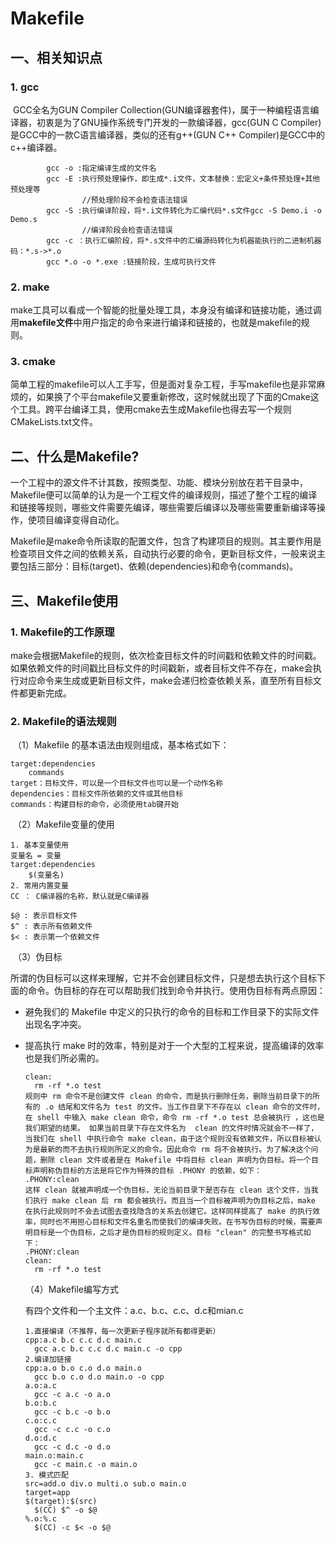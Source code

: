 # Makefile

## 	一、相关知识点

### 	1. gcc

​	GCC全名为GUN Compiler Collection(GUN编译器套件)，属于一种编程语言编译器，初衷是为了GNU操作系统专门开发的一款编译器，gcc(GUN C Compiler)是GCC中的一款C语言编译器，类似的还有g++(GUN C++ Compiler)是GCC中的c++编译器。

```
		gcc -o :指定编译生成的文件名
		gcc -E :执行预处理操作，即生成*.i文件，文本替换：宏定义+条件预处理+其他预处理等
				//预处理阶段不会检查语法错误
		gcc -S :执行编译阶段，将*.i文件转化为汇编代码*.s文件gcc -S Demo.i -o Demo.s
				//编译阶段会检查语法错误
		gcc -c ：执行汇编阶段，将*.s文件中的汇编源码转化为机器能执行的二进制机器码：*.s->*.o
		gcc *.o -o *.exe :链接阶段，生成可执行文件
```

### 	2. make

​	make工具可以看成一个智能的批量处理工具，本身没有编译和链接功能，通过调用**makefile文件**中用户指定的命令来进行编译和链接的，也就是makefile的规则。

### 	3. cmake

​	简单工程的makefile可以人工手写，但是面对复杂工程，手写makefile也是非常麻烦的，如果换了个平台makefile又要重新修改，这时候就出现了下面的Cmake这个工具。跨平台编译工具，使用cmake去生成Makefile也得去写一个规则CMakeLists.txt文件。

## 	二、什么是Makefile?

​	一个工程中的源文件不计其数，按照类型、功能、模块分别放在若干目录中，Makefile便可以简单的认为是一个工程文件的编译规则，描述了整个工程的编译和链接等规则，哪些文件需要先编译，哪些需要后编译以及哪些需要重新编译等操作，使项目编译变得自动化。

​	Makefile是make命令所读取的配置文件，包含了构建项目的规则。其主要作用是检查项目文件之间的依赖关系，自动执行必要的命令，更新目标文件，一般来说主要包括三部分：目标(target)、依赖(dependencies)和命令(commands)。

## 三、Makefile使用

### 1. Makefile的工作原理

​	make会根据Makefile的规则，依次检查目标文件的时间戳和依赖文件的时间戳。如果依赖文件的时间戳比目标文件的时间戳新，或者目标文件不存在，make会执行对应命令来生成或更新目标文件，make会递归检查依赖关系，直至所有目标文件都更新完成。

### 2. Makefile的语法规则

​	（1）Makefile 的基本语法由规则组成，基本格式如下：

```
target:dependencies
	commands
target：目标文件，可以是一个目标文件也可以是一个动作名称
dependencies：目标文件所依赖的文件或其他目标
commands：构建目标的命令，必须使用tab键开始
```

​	（2）Makefile变量的使用

```
1. 基本变量使用
变量名 = 变量
target:dependencies
	$(变量名) 
2. 常用内置变量
CC ： C编译器的名称，默认就是C编译器

$@ : 表示目标文件
$^ : 表示所有依赖文件
$< : 表示第一个依赖文件
```

​	（3）伪目标

​	所谓的伪目标可以这样来理解，它并不会创建目标文件，只是想去执行这个目标下面的命令。伪目标的存在可以帮助我们找到命令并执行。使用伪目标有两点原因：

- 避免我们的 Makefile 中定义的只执行的命令的目标和工作目录下的实际文件出现名字冲突。

- 提高执行 make 时的效率，特别是对于一个大型的工程来说，提高编译的效率也是我们所必需的。

  ```
  clean:
  	rm -rf *.o test
  规则中 rm 命令不是创建文件 clean 的命令，而是执行删除任务，删除当前目录下的所有的 .o 结尾和文件名为 test 的文件。当工作目录下不存在以 clean 命令的文件时，在 shell 中输入 make clean 命令，命令 rm -rf *.o test 总会被执行 ，这也是我们期望的结果。 如果当前目录下存在文件名为  clean 的文件时情况就会不一样了，当我们在 shell 中执行命令 make clean，由于这个规则没有依赖文件，所以目标被认为是最新的而不去执行规则所定义的命令。因此命令 rm 将不会被执行。为了解决这个问题，删除 clean 文件或者是在 Makefile 中将目标 clean 声明为伪目标。将一个目标声明称伪目标的方法是将它作为特殊的目标 .PHONY 的依赖，如下：
  .PHONY:clean
  这样 clean 就被声明成一个伪目标，无论当前目录下是否存在 clean 这个文件，当我们执行 make clean 后 rm 都会被执行。而且当一个目标被声明为伪目标之后，make 在执行此规则时不会去试图去查找隐含的关系去创建它。这样同样提高了 make 的执行效率，同时也不用担心目标和文件名重名而使我们的编译失败。在书写伪目标的时候，需要声明目标是一个伪目标，之后才是伪目标的规则定义。目标 "clean" 的完整书写格式如下：
  .PHONY:clean
  clean:
  	rm -rf *.o test
  ```

  （4）Makefile编写方式

  有四个文件和一个主文件：a.c、b.c、c.c、d.c和mian.c

  ```
  1.直接编译（不推荐，每一次更新子程序就所有都得更新）
  cpp:a.c b.c c.c d.c main.c
  	gcc a.c b.c c.c d.c main.c -o cpp
  2.编译加链接
  cpp:a.o b.o c.o d.o main.o
  	gcc b.o c.o d.o main.o -o cpp
  a.o:a.c
  	gcc -c a.c -o a.o
  b.o:b.c
  	gcc -c b.c -o b.o
  c.o:c.c
  	gcc -c c.c -o c.o
  d.o:d.c
  	gcc -c d.c -o d.o
  main.o:main.c
  	gcc -c main.c -o main.o
  3. 模式匹配
  src=add.o div.o multi.o sub.o main.o
  target=app
  $(target):$(src)
  	$(CC) $^ -o $@
  %.o:%.c
  	$(CC) -c $< -o $@ 
  ```



